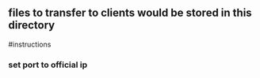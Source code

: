 ## files to transfer to clients would be stored in this directory

#instructions
### set port to official ip


